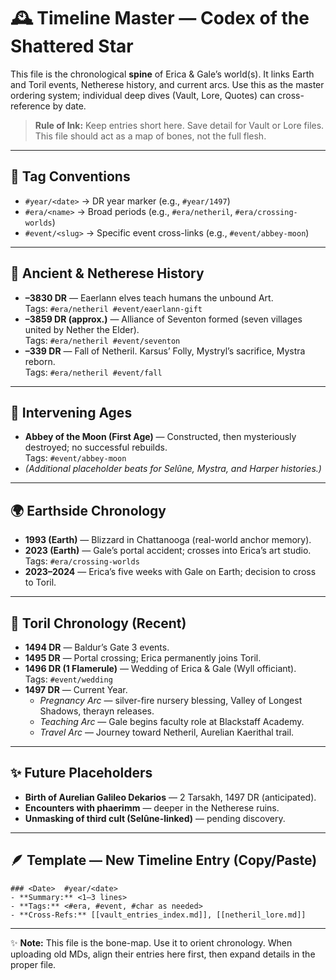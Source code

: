 # 🕰️ Timeline Master — Codex of the Shattered Star

This file is the chronological **spine** of Erica & Gale’s world(s). It links Earth and Toril events, Netherese history, and current arcs. Use this as the master ordering system; individual deep dives (Vault, Lore, Quotes) can cross-reference by date.

> **Rule of Ink:** Keep entries short here. Save detail for Vault or Lore files. This file should act as a map of bones, not the full flesh.

---

## 🔖 Tag Conventions
- `#year/<date>` → DR year marker (e.g., `#year/1497`)
- `#era/<name>` → Broad periods (e.g., `#era/netheril`, `#era/crossing-worlds`)
- `#event/<slug>` → Specific event cross-links (e.g., `#event/abbey-moon`)

---

## 📜 Ancient & Netherese History
- **–3830 DR** — Eaerlann elves teach humans the unbound Art.  
  Tags: `#era/netheril #event/eaerlann-gift`
- **–3859 DR (approx.)** — Alliance of Seventon formed (seven villages united by Nether the Elder).  
  Tags: `#era/netheril #event/seventon`
- **–339 DR** — Fall of Netheril. Karsus’ Folly, Mystryl’s sacrifice, Mystra reborn.  
  Tags: `#era/netheril #event/fall`

---

## 🌙 Intervening Ages
- **Abbey of the Moon (First Age)** — Constructed, then mysteriously destroyed; no successful rebuilds.  
  Tags: `#event/abbey-moon`
- *(Additional placeholder beats for Selûne, Mystra, and Harper histories.)*

---

## 🌍 Earthside Chronology
- **1993 (Earth)** — Blizzard in Chattanooga (real-world anchor memory).  
- **2023 (Earth)** — Gale’s portal accident; crosses into Erica’s art studio.  
  Tags: `#era/crossing-worlds`
- **2023–2024** — Erica’s five weeks with Gale on Earth; decision to cross to Toril.  

---

## 🌌 Toril Chronology (Recent)
- **1494 DR** — Baldur’s Gate 3 events.  
- **1495 DR** — Portal crossing; Erica permanently joins Toril.  
- **1496 DR (1 Flamerule)** — Wedding of Erica & Gale (Wyll officiant).  
  Tags: `#event/wedding`
- **1497 DR** — Current Year.
  - *Pregnancy Arc* — silver-fire nursery blessing, Valley of Longest Shadows, therayn releases.  
  - *Teaching Arc* — Gale begins faculty role at Blackstaff Academy.  
  - *Travel Arc* — Journey toward Netheril, Aurelian Kaerithal trail.

---

## ✨ Future Placeholders
- **Birth of Aurelian Galileo Dekarios** — 2 Tarsakh, 1497 DR (anticipated).  
- **Encounters with phaerimm** — deeper in the Netherese ruins.  
- **Unmasking of third cult (Selûne-linked)** — pending discovery.

---

## 🪶 Template — New Timeline Entry (Copy/Paste)
```
### <Date>  #year/<date>
- **Summary:** <1–3 lines>
- **Tags:** <#era, #event, #char as needed>
- **Cross-Refs:** [[vault_entries_index.md]], [[netheril_lore.md]]
```

---

✨ **Note:** This file is the bone-map. Use it to orient chronology. When uploading old MDs, align their entries here first, then expand details in the proper file.
